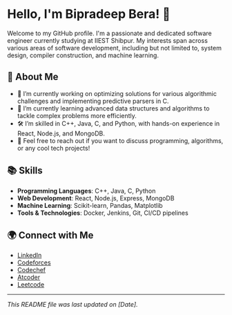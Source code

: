 # Hello, I'm Bipradeep Bera! 👋

Welcome to my GitHub profile. I'm a passionate and dedicated software engineer currently studying at IIEST Shibpur. My interests span across various areas of software development, including but not limited to, system design, compiler construction, and machine learning.

## 🚀 About Me

- 🔭 I’m currently working on optimizing solutions for various algorithmic challenges and implementing predictive parsers in C.
- 🌱 I’m currently learning advanced data structures and algorithms to tackle complex problems more efficiently.
- 🛠️ I’m skilled in C++, Java, C, and Python, with hands-on experience in React, Node.js, and MongoDB.
- 💬 Feel free to reach out if you want to discuss programming, algorithms, or any cool tech projects!

<!--
## 📈 Current Projects

- **Optimization Problem Solver**: Developing efficient algorithms to solve complex optimization problems and reduce computational overhead.
- **Predictive Parser Implementation**: Working on a predictive parser for a compiler design lab assignment using C.
- **MERN Application**: Designed a responsive MERN stack application with user authentication, JWT, and CRUD operations.

## 🌟 Featured Projects

- [**Spire Monitor Email Service**](https://github.com/yourusername/spire-monitor-email-service): Engineered a comprehensive email service functionality for a trade file monitoring application using Vue.js, Node.js, and Java SpringBoot.
- [**Chatroom Application**](https://github.com/yourusername/chatroom-app): Designed and implemented a TCP/IP chatroom application with multi-client support and POSIX threading.
- [**House Prices ML Project**](https://github.com/yourusername/house-prices-ml): Worked on a machine learning project involving the House Prices dataset, featuring model comparison and data visualization.
-->

## 📚 Skills

- **Programming Languages**: C++, Java, C, Python
- **Web Development**: React, Node.js, Express, MongoDB
- **Machine Learning**: Scikit-learn, Pandas, Matplotlib
- **Tools & Technologies**: Docker, Jenkins, Git, CI/CD pipelines

## 🌍 Connect with Me

- [LinkedIn](https://www.linkedin.com/in/bipradeep-bera-850768204/)
- [Codeforces](https://codeforces.com/profile/bipro_coder100)
- [Codechef](https://www.codechef.com/users/bipro_coder100)
- [Atcoder](https://atcoder.jp/users/bipro_coder100)
- [Leetcode](https://leetcode.com/u/BipradeepBera/)

<!--
## 📜 Blog Posts

- [Understanding Trie Data Structures in C++](https://yourblog.com/trie-data-structures)
- [Optimizing BFS Solutions in C++](https://yourblog.com/optimizing-bfs-solutions)

Feel free to explore my repositories and reach out if you have any questions or collaboration ideas. Thanks for stopping by!
-->
---

*This README file was last updated on [Date].*


<!--
**Bipradeepb/Bipradeepb** is a ✨ _special_ ✨ repository because its `README.md` (this file) appears on your GitHub profile.

Here are some ideas to get you started:

- 🔭 I’m currently working on ...
- 🌱 I’m currently learning ...
- 👯 I’m looking to collaborate on ...
- 🤔 I’m looking for help with ...
- 💬 Ask me about ...
- 📫 How to reach me: ...
- 😄 Pronouns: ...
- ⚡ Fun fact: ...
-->
